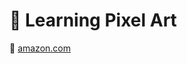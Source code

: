 # :notebook_with_decorative_cover: Learning Pixel Art

:link: [amazon.com](https://www.amazon.com/Learning-Pixel-Art-Max-Hervieux-ebook/dp/B00V32EWRG)
